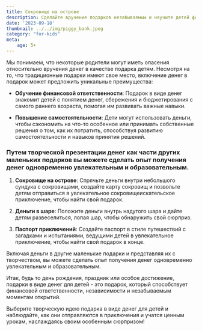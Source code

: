 ```yaml
---
title: Сокровище на острове
description: Сделайте вручение подарков незабываемым и научите детей финансовой ответственности, представив деньги с творчеством.
date: '2023-09-18'
thumbnail: ../../img/piggy_bank.jpeg
category: "for-kids"
meta:
    age: 5+
---
```

Мы понимаем, что некоторые родители могут иметь опасения относительно вручения денег в качестве подарка детям. Несмотря на то, что традиционные подарки имеют свое место, включение денег в подарок может предложить уникальные преимущества:

- **Обучение финансовой ответственности**: Подарок в виде денег знакомит детей с понятием денег, сбережения и бюджетирования с самого раннего возраста, помогая им развивать важные навыки.

- **Повышение самостоятельности**: Дети могут использовать деньги, чтобы сэкономить на что-то особенное или принимать собственные решения о том, как их потратить, способствуя развитию самостоятельности и навыков принятия решений.

### Путем творческой презентации денег как части других маленьких подарков вы можете сделать опыт получения денег одновременно увлекательным и образовательным.

1. **Сокровище на острове**: Спрячьте деньги внутри небольшого сундука с сокровищами, создайте карту сокровищ и позвольте детям отправиться в увлекательное сокровищеискательское приключение, чтобы найти свой подарок.

2. **Деньги в шаре**: Положите деньги внутрь надутого шара и дайте детям развеселиться, лопая шар, чтобы обнаружить свой сюрприз.

3. **Паспорт приключений**: Создайте паспорт в стиле путешествий с загадками и испытаниями, ведущими детей в увлекательное приключение, чтобы найти свой подарок в конце.

Включая деньги в другие маленькие подарки и представляя их с творчеством, вы можете сделать опыт получения денег одновременно увлекательным и образовательным.

Итак, будь то день рождения, праздник или особое достижение, подарки в виде денег для детей - это подарок, который способствует финансовой ответственности, независимости и незабываемым моментам открытий.

Выберите творческую идею подарка в виде денег для детей и наблюдайте, как они отправляются в приключения и учатся ценным урокам, наслаждаясь своим особенным сюрпризом!
